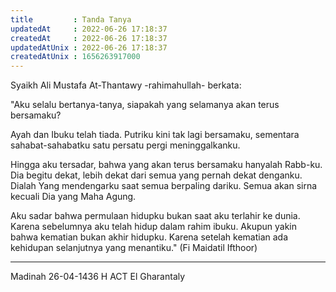 ```yaml
---
title         : Tanda Tanya
updatedAt     : 2022-06-26 17:18:37
createdAt     : 2022-06-26 17:18:37
updatedAtUnix : 2022-06-26 17:18:37
createdAtUnix : 1656263917000 
---
```


Syaikh Ali Mustafa At-Thantawy -rahimahullah- berkata:

"Aku selalu bertanya-tanya, siapakah yang selamanya akan terus bersamaku?

Ayah dan Ibuku telah tiada. Putriku kini tak lagi bersamaku, sementara sahabat-sahabatku satu persatu pergi meninggalkanku. 

Hingga aku tersadar, bahwa yang akan terus bersamaku hanyalah Rabb-ku. Dia begitu dekat, lebih dekat dari semua yang pernah dekat denganku. Dialah Yang mendengarku saat semua berpaling dariku. Semua akan sirna kecuali Dia yang Maha Agung.

Aku sadar bahwa permulaan hidupku bukan saat aku terlahir ke dunia. Karena sebelumnya aku telah hidup dalam rahim ibuku. Akupun yakin bahwa kematian bukan akhir hidupku. Karena setelah kematian ada kehidupan selanjutnya yang menantiku."
(Fi Maidatil Ifthoor)

______
Madinah 26-04-1436 H
ACT El Gharantaly
